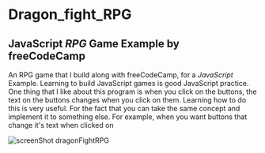 # Dragon_fight_RPG
## JavaScript *RPG* Game Example by freeCodeCamp 
An RPG game that I build along with freeCodeCamp, for a *JavaScript* Example. Learning to build JavaScript games is good JavaScript practice. One thing that I like about this program is when you click on the buttons, the text on the buttons changes when you click on them. Learning how to do this is very useful. For the fact that you can take the same concept and implement it to something else. For example, when you want buttons that change it's text when clicked on

![screenShot dragonFightRPG](https://github.com/matwal42083/Dragon_fight_RPG/assets/115494989/b72d1ab3-4a58-4a82-b88a-1e185aacb9b0)
